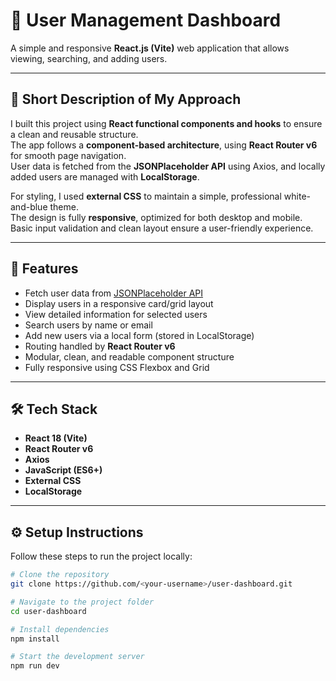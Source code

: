 # 🧩 User Management Dashboard

A simple and responsive **React.js (Vite)** web application that allows viewing, searching, and adding users.  


---

## 🧠 Short Description of My Approach

I built this project using **React functional components and hooks** to ensure a clean and reusable structure.  
The app follows a **component-based architecture**, using **React Router v6** for smooth page navigation.  
User data is fetched from the **JSONPlaceholder API** using Axios, and locally added users are managed with **LocalStorage**.

For styling, I used **external CSS** to maintain a simple, professional white-and-blue theme.  
The design is fully **responsive**, optimized for both desktop and mobile.  
Basic input validation and clean layout ensure a user-friendly experience.

---

## 🚀 Features

- Fetch user data from [JSONPlaceholder API](https://jsonplaceholder.typicode.com/users)
- Display users in a responsive card/grid layout
- View detailed information for selected users
- Search users by name or email
- Add new users via a local form (stored in LocalStorage)
- Routing handled by **React Router v6**
- Modular, clean, and readable component structure
- Fully responsive using CSS Flexbox and Grid

---

## 🛠️ Tech Stack

- **React 18 (Vite)**
- **React Router v6**
- **Axios**
- **JavaScript (ES6+)**
- **External CSS**
- **LocalStorage**

---

## ⚙️ Setup Instructions

Follow these steps to run the project locally:

```bash
# Clone the repository
git clone https://github.com/<your-username>/user-dashboard.git

# Navigate to the project folder
cd user-dashboard

# Install dependencies
npm install

# Start the development server
npm run dev

